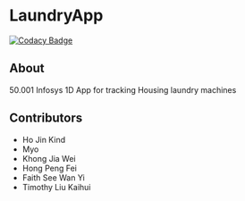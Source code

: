 # LaundryApp

[![Codacy Badge](https://api.codacy.com/project/badge/Grade/bca02bfc96c74ecea4d1e54b027bf56a)](https://app.codacy.com/app/tlkh/LaundryApp?utm_source=github.com&utm_medium=referral&utm_content=tlkh/LaundryApp&utm_campaign=Badge_Grade_Dashboard)

## About

50.001 Infosys 1D App for tracking Housing laundry machines

## Contributors

* Ho Jin Kind
* Myo
* Khong Jia Wei
* Hong Peng Fei
* Faith See Wan Yi
* Timothy Liu Kaihui
